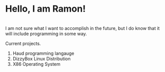 # Hello, I am Ramon!
<br>
I am not sure what I want to accomplish in the future, 
but I do know that it will include programming in some way.

Current projects.
1. Haud programming langauge
2. DizzyBox Linux Distribution
3. X86 Operating System
